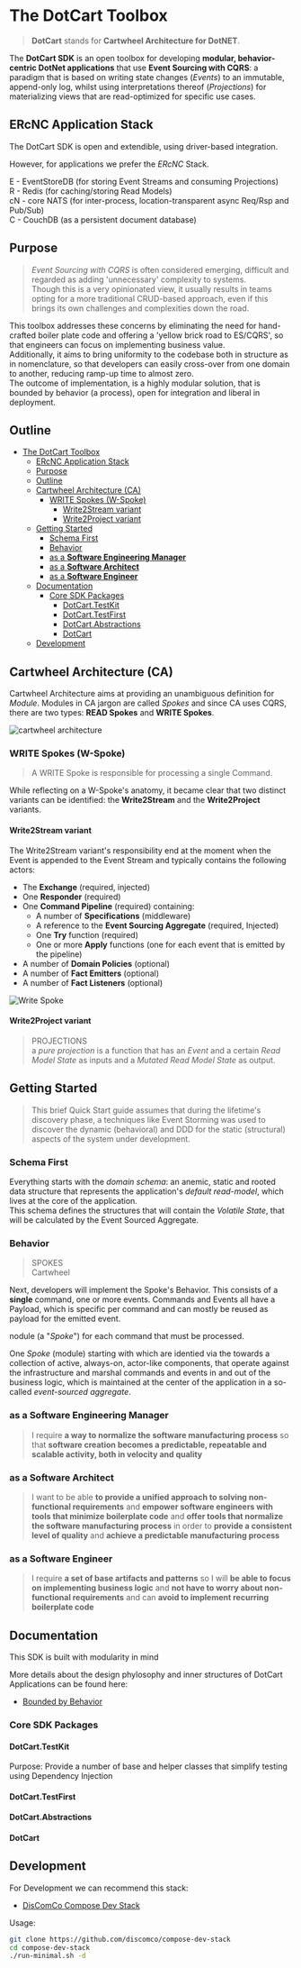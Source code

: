 # The DotCart Toolbox

> **DotCart** stands for **Cartwheel Architecture for DotNET**.

The **DotCart SDK** is an open toolbox for developing **modular, behavior-centric DotNet applications** that use **Event Sourcing with CQRS**: a paradigm that is based on writing state changes (_Events_) to an immutable, append-only log, whilst using  interpretations thereof (_Projections_) for materializing views that are read-optimized for specific use cases.

## ERcNC Application Stack

The DotCart SDK is open and extendible, using driver-based integration.  

However, for applications we prefer the _ERcNC_ Stack.

E - EventStoreDB (for storing Event Streams and consuming Projections)  
R - Redis (for caching/storing Read Models)  
cN - core NATS (for inter-process, location-transparent async Req/Rsp and Pub/Sub)  
C - CouchDB (as a persistent document database)

## Purpose

 > _Event Sourcing with CQRS_ is often considered emerging, difficult and regarded as adding 'unnecessary' complexity to systems.  
 Though this is a very opinionated view, it usually results in teams opting for a more traditional CRUD-based approach, even if this brings its own challenges and complexities down the road.

This toolbox addresses these concerns by eliminating the need for hand-crafted boiler plate code and offering a 'yellow brick road to ES/CQRS', so that engineers can focus on implementing business value.  
Additionally, it aims to bring uniformity to the codebase both in structure as in nomenclature, so that developers can easily cross-over from one domain to another, reducing ramp-up time to almost zero.  
The outcome of implementation, is a highly modular solution, that is bounded by behavior (a process), open for integration and liberal in deployment.

## Outline

- [The DotCart Toolbox](#the-dotcart-toolbox)
  - [ERcNC Application Stack](#ercnc-application-stack)
  - [Purpose](#purpose)
  - [Outline](#outline)
  - [Cartwheel Architecture (CA)](#cartwheel-architecture-ca)
    - [WRITE Spokes (W-Spoke)](#write-spokes-w-spoke)
      - [Write2Stream variant](#write2stream-variant)
      - [Write2Project variant](#write2project-variant)
  - [Getting Started](#getting-started)
    - [Schema First](#schema-first)
    - [Behavior](#behavior)
    - [as a **Software Engineering Manager**](#as-a-software-engineering-manager)
    - [as a **Software Architect**](#as-a-software-architect)
    - [as a **Software Engineer**](#as-a-software-engineer)
  - [Documentation](#documentation)
    - [Core SDK Packages](#core-sdk-packages)
      - [DotCart.TestKit](#dotcarttestkit)
      - [DotCart.TestFirst](#dotcarttestfirst)
      - [DotCart.Abstractions](#dotcartabstractions)
      - [DotCart](#dotcart)
  - [Development](#development)

## Cartwheel Architecture (CA)

Cartwheel Architecture aims at providing an unambiguous definition for _Module_. Modules in CA jargon are called _Spokes_ and since CA uses CQRS, there are two types: **READ Spokes** and **WRITE Spokes**.  

 ![cartwheel architecture](image/README/cartwheel-arch.png)

### WRITE Spokes (W-Spoke)

> A WRITE Spoke is responsible for processing a single Command.

While reflecting on a W-Spoke's anatomy, it became clear that two  distinct variants can be identified: the **Write2Stream** and the **Write2Project** variants.

#### Write2Stream variant

The Write2Stream variant's responsibility end at the moment when the Event is appended to the Event Stream and typically contains the following actors:

- The **Exchange** (required, injected)
- One **Responder** (required)
- One **Command Pipeline** (required) containing:
  - A number of **Specifications** (middleware)
  - A reference to the **Event Sourcing Aggregate** (required, Injected)
  - One **Try** function (required)
  - One or more **Apply** functions (one for each event that is emitted by the pipeline)
- A number of **Domain Policies** (optional)
- A number of **Fact Emitters** (optional)
- A number of **Fact Listeners** (optional)

![Write Spoke](image/README/write-spoke.png)

#### Write2Project variant

> PROJECTIONS  
a _pure projection_ is a function that has an _Event_ and a certain _Read Model State_ as inputs and a _Mutated Read Model State_ as output.


## Getting Started

> This brief Quick Start guide assumes that during the lifetime's discovery phase, a techniques like Event Storming was used to discover the dynamic (behavioral) and DDD for the static (structural) aspects of the system under development.

### Schema First

Everything starts with the _domain schema_: an anemic, static and rooted data structure that represents the application's _default read-model_, which lives at the core of the application.  
This schema defines the structures that will contain the _Volatile State_, that will be calculated by the Event Sourced Aggregate.

### Behavior

> SPOKES  
> Cartwheel 

Next, developers will implement the Spoke's Behavior. This consists of a **single** command, one or more events. Commands and Events all have a Payload, which is specific per command and can mostly be reused as payload for the emitted event.

 nodule (a "_Spoke_") for each command that must be processed.

One _Spoke_ (module) starting with  which are identied via the towards a collection of active, always-on, actor-like components, that operate against the infrastructure and marshal commands and events in and out of the business logic, which is maintained at the center of the application in a so-called _event-sourced aggregate_.


### as a **Software Engineering Manager**

> I require **a way to normalize the software manufacturing process**
> so that **software creation becomes a predictable, repeatable and scalable activity, both in velocity and quality**

### as a **Software Architect**

> I want to be able **to provide a unified approach to solving non-functional requirements**
> and **empower software engineers with tools that minimize boilerplate code**
> and **offer tools that normalize the software manufacturing process**
> in order to **provide a consistent level of quality**
> and **achieve a predictable manufacturing process**

### as a **Software Engineer**

> I require **a set of base artifacts and patterns**
> so I will **be able to focus on implementing business logic**
> and **not have to worry about non-functional requirements**
> and can **avoid to implement recurring boilerplate code**

## Documentation

This SDK is built with modularity in mind

More details about the design phylosophy and inner structures of DotCart Applications can be found here:

- [Bounded by Behavior](https://docs.google.com/document/d/1io3HsGItmu02Nx4hHru9wVLnF6lTiQDVecko-ga6Pg0/edit?usp=sharing)


### Core SDK Packages

#### DotCart.TestKit

Purpose: Provide a number of base and helper classes that simplify testing using Dependency Injection

#### DotCart.TestFirst

#### DotCart.Abstractions

#### DotCart



## Development

For Development we can recommend this stack:

- [DisComCo Compose Dev Stack](https://github.com/discomco/compose-dev-stack)

Usage:

```bash
git clone https://github.com/discomco/compose-dev-stack
cd compose-dev-stack
./run-minimal.sh -d
```
